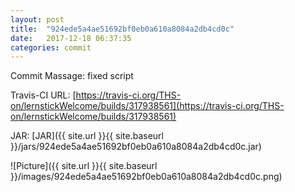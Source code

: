 ```yaml
---
layout: post
title:  "924ede5a4ae51692bf0eb0a610a8084a2db4cd0c"
date:   2017-12-18 06:37:35
categories: commit
---
```


Commit Massage: fixed script  

Travis-CI URL: [https://travis-ci.org/THS-on/lernstickWelcome/builds/317938561](https://travis-ci.org/THS-on/lernstickWelcome/builds/317938561)

JAR: [JAR]({{ site.url }}{{ site.baseurl }}/jars/924ede5a4ae51692bf0eb0a610a8084a2db4cd0c.jar)

![Picture]({{ site.url }}{{ site.baseurl }}/images/924ede5a4ae51692bf0eb0a610a8084a2db4cd0c.png)

